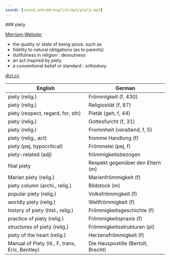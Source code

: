 ```yaml
---
sound: [sound:ankimd/english/mp3/piety.mp3]
---
```


\### piety

[Merriam-Webster](https://www.merriam-webster.com/dictionary/piety)

- the quality or state of being pious: such as
- fidelity to natural obligations (as to parents)
- dutifulness in religion : devoutness
- an act inspired by piety
- a conventional belief or standard : orthodoxy

[dict.cc](https://www.dict.cc/piety)

| English        | German       |
| -------------- | ------------ |
| piety (relig.) | Frömmigkeit (f, 430) |
| piety (relig.) | Religiosität (f, 87) |
| piety (respect, regard, for, sth) | Pietät (geh, f, 44) |
| piety (relig.) | Gottesfurcht (f, 31) |
| piety (relig.) | Frommheit (veraltend, f, 5) |
| piety (relig., act) | fromme Handlung (f) |
| piety (pej, hypocritical) | Frömmelei (pej, f) |
| piety-related (adj) | frömmigkeitsbezogen |
| filial piety | Respekt gegenüber den Eltern (m) |
| Marian piety (relig.) | Marienfrömmigkeit (f) |
| piety column (archi., relig.) | Bildstock (m) |
| popular piety (relig.) | Volksfrömmigkeit (f) |
| worldly piety (relig.) | Weltfrömmigkeit (f) |
| history of piety (hist., relig.) | Frömmigkeitsgeschichte (f) |
| practice of piety (relig.) | Frömmigkeitspraxis (f) |
| structures of piety (relig.) | Frömmigkeitsstrukturen (pl) |
| piety of the heart (relig.) | Herzensfrömmigkeit (f) |
| Manual of Piety (lit., F, trans, Eric, Bentley) | Die Hauspostille (Bertolt, Brecht) |
